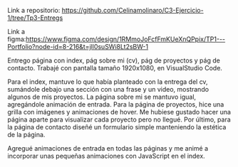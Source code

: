Link a repositorio: 
https://github.com/Celinamolinaro/C3-Ejercicio-1/tree/Tp3-Entregs

Link a figma:https://www.figma.com/design/1RMmoJoFcfFmKUeXnQPpix/TP1---Portfolio?node-id=8-216&t=jll0suSWi8Lt2sBW-1

Entrego página con index, pág sobre mi (cv), pág de proyectos y pág de contacto. Trabajé con pantalla tamaño 1920x1080, en VisualStudio Code.

Para el index, mantuve lo que había planteado con la entrega del cv, sumándole debajo una sección con una frase y un video, mostrando algunos de mis proyectos. La página sobre mi se mantuvo igual, agregándole animación de entrada.
Para la página de proyectos, hice una grilla con imágenes y animaciones de hover. Me hubiese gustado hacer una página aparte para visualizar cada proyecto pero no llegué.
Por último, para la página de contacto diseñé un formulario simple manteniendo la estética de la página.

Agregué animaciones de entrada en todas las páginas y me animé a incorporar unas pequeñas animaciones con JavaScript en el index.